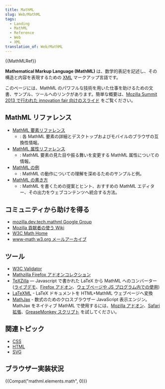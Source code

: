 ```yaml
---
title: MathML
slug: Web/MathML
tags:
  - Landing
  - MathML
  - Reference
  - Web
  - XML
translation_of: Web/MathML
---
```

{{MathMLRef}}

**Mathematical Markup Language (MathML)** は、数学的表記を記述し、その構造と内容を表現するための [XML](/ja/docs/Web/XML) マークアップ言語です。

このページには、MathML のパワフルな技術を用いた仕事を助けるための文書、サンプル、ツールへのリンクがあります。簡単な概要は、[Mozilla Summit 2013 で行われた innovation fair 向けのスライド](http://fred-wang.github.io/MozSummitMathML/index.html) をご覧ください。

## MathML リファレンス

- [MathML 要素リファレンス](/ja/docs/Web/MathML/Element)
  - : 各 MathML 要素の詳細とデスクトップおよびモバイルのブラウザの互換性情報。
- [MathML 属性リファレンス](/ja/docs/Web/MathML/Attribute)
  - : MathML 要素の見た目や振る舞いを変更する MathML 属性についての情報。
- [MathML の例](/ja/docs/Web/MathML/Examples)
  - : MathML の動作についての理解を深めるためのサンプルと例。
- [MathML の書き方](/ja/docs/Web/MathML/Authoring)
  - : MathML を書くための提案とヒント、おすすめの MathML エディター、その出力をウェブコンテンツへ統合する方法。

## コミュニティから助けを得る

- [mozilla.dev.tech.mathml Google Group](https://groups.google.com/g/mozilla.dev.tech.mathml)
- [Mozilla 貢献者の使う Wiki](https://wiki.mozilla.org/MathML:Home_Page)
- [W3C Math Home](https://www.w3.org/Math/)
- [www-math w3.org メールアーカイブ](https://lists.w3.org/Archives/Public/www-math/)

## ツール

- [W3C Validator](http://validator.w3.org)
- [Mathzilla Firefox アドオンコレクション](https://addons.mozilla.org/firefox/collections/fred_wang/mathzilla/)
- [TeXZilla](https://github.com/fred-wang/TeXZilla) — Javascript で書かれた LaTeX から MathML へのコンバーター ([ライブデモ](http://fred-wang.github.io/TeXZilla/)、[Firefox アドオン](https://addons.mozilla.org/firefox/addon/texzilla/)、[ウェブページや JS プログラム内での使用](https://github.com/fred-wang/TeXZilla/wiki/Using-TeXZilla))
- [LaTeXML](http://dlmf.nist.gov/LaTeXML/) - LaTeX ドキュメントを HTML+MathML ウェブページへ変換
- [MathJax](http://www.mathjax.org/) - 数式のためのクロスブラウザー JavaScript 表示エンジン。MathJax をネイティブ MathML で使用するには、[Mozilla アドオン](https://addons.mozilla.org/ja/firefox/addon/mathjax-native-mathml/)、[Safari 拡張](http://fred-wang.github.io/mathjax-native-mathml-safari/mathjax-native-mathml.safariextz)、[GreaseMonkey スクリプト](https://openuserjs.org/scripts/fred.wang/MathJax_Native_MathML/) を試してください。

## 関連トピック

- [CSS](/ja/docs/Web/CSS)
- [HTML](/ja/docs/Web/HTML)
- [SVG](/ja/docs/Web/SVG)

## ブラウザー実装状況

{{Compat("mathml.elements.math", 0)}}
